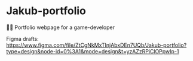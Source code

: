 # Jakub-portfolio
💁‍♂️ Portfolio webpage for a game-developer 

Figma drafts: https://www.figma.com/file/ZtCgNkMxTInjAbxDEn7UQb/Jakub-portfolio?type=design&node-id=0%3A1&mode=design&t=yzAZzRPiClOPpwIp-1
